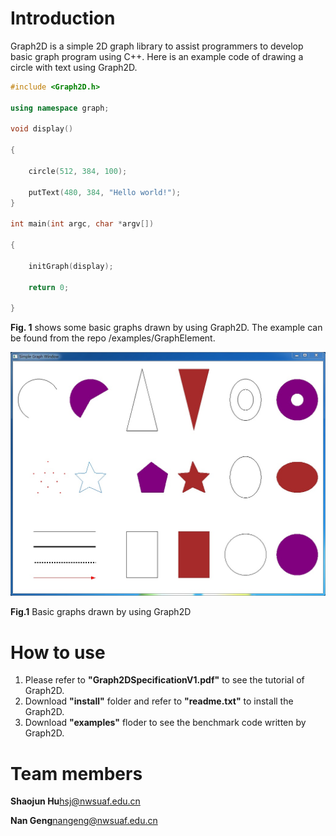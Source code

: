 # Introduction

Graph2D is a simple 2D graph library to assist programmers to develop basic graph program using C++. Here is an example code of drawing a circle with text using Graph2D.
```C++
#include <Graph2D.h>

using namespace graph;

void display()

{
  
    circle(512, 384, 100);
  
    putText(480, 384, "Hello world!");
}

int main(int argc, char *argv[])

{
  
    initGraph(display);
  
    return 0;

}
```
**Fig. 1** shows some basic graphs drawn by using Graph2D. The example can be found from the repo /examples/GraphElement.

![image](images/simpleGraphWin.jpg)

**Fig.1** Basic graphs drawn by using Graph2D

# How to use

1. Please refer to **"Graph2DSpecificationV1.pdf"** to see the tutorial of Graph2D. 
2. Download **"install"** folder and refer to **"readme.txt"** to install the Graph2D.
3. Download **"examples"** floder to see the benchmark code written by Graph2D.

# Team members

  **Shaojun Hu**<hsj@nwsuaf.edu.cn>

  **Nan Geng**<nangeng@nwsuaf.edu.cn>


